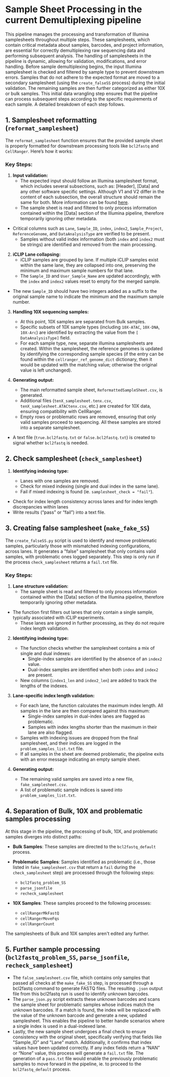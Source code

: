 # Sample Sheet Processing in the current Demultiplexing pipeline
This pipeline manages the processing and transformation of Illumina samplesheets throughout multiple steps. These samplesheets, which contain critical metadata about samples, barcodes, and project information, are essential for correctly demultiplexing raw sequencing data and performing subsequent analysis. The handling of samplesheets in the pipeline is dynamic, allowing for validation, modifications, and error handling.
Before sample demultiplexing begins, the input Illumina samplesheet is checked and filtered by sample type to prevent downstream errors. Samples that do not adhere to the expected format are moved to a secondary samplesheet (using the `create_falseSS` process) during the initial validation. The remaining samples are then further categorized as either 10X or bulk samples. This initial data wrangling step ensures that the pipeline can process subsequent steps according to the specific requirements of each sample.
A detailed breakdown of each step follows.

## 1. **Samplesheet reformatting (`reformat_samplesheet`)**
The `reformat_samplesheet` function ensures that the provided sample sheet is properly formatted for downstream processing tools like `bcl2fastq` and `CellRanger`. Here’s how it works:

### Key Steps:
1. **Input validation:**
   - The expected input should follow an Illumina samplesheet format, which includes several subsections, such as: [Header], [Data] and any other software specific settings. Although V1 and V2 differ in the content of each subsection, the overall structure should remain the same for both. More information can be found [here]( https://help.connected.illumina.com/run-set-up/overview/sample-sheet-structure).
   - The sample sheet is read and filtered to only process information contained within the [Data] section of the Illumina pipeline, therefore temporarily ignoring other metadata.
-  Critical columns such as `Lane`, `Sample_ID`, `index`, `index2`, `Sample_Project`, `ReferenceGenome`, and `DataAnalysisType` are verified to be present.
   - Samples without valid index information (both `index` and `index2` must be strings) are identified and removed from the main processing.
2. **iCLIP Lane collapsing:**
   - iCLIP samples are grouped by lane. If multiple iCLIP samples exist within the same lane, they are collapsed into one, preserving the minimum and maximum sample numbers for that lane.
   - The `Sample_ID` and `User_Sample_Name` are updated accordingly, with the `index` and `index2` values reset to empty for the merged sample.
- The new `Sample_ID` should have two integers added as a suffix to the original sample name to indicate the minimum and the maximum sample number.

3. **Handling 10X sequencing samples:**
   - At this point, 10X samples are separated from Bulk samples.
   - Specific subsets of 10X sample types (including `10X-ATAC`, `10X-DNA`, `10X-Arc`) are identified by extracting the value from the `[ DataAnalysisType]` field.
   - For each sample type, new, separate illumina samplesheets are created. Within the samplesheet, the reference genomes is updated by identifying the corresponding sample species (if the entry can be found within the `cellranger_ref_genome_dict` dictionary, then it would be updated with the matching value; otherwise the original value is left unchanged).

4. **Generating output:**
   - The main reformatted sample sheet, `ReformattedSampleSheet.csv`, is generated.
   - Additional files (`tenX_samplesheet.tenx.csv`, `tenX_samplesheet.ATACtenx.csv`, etc.) are created for 10X data, ensuring compatibility with CellRanger.
   - Empty rows or problematic rows are removed, ensuring that only valid samples proceed to sequencing. All these samples are stored into a separate samplesheet. 
-  A text file (`true.bcl2fastq.txt` or `false.bcl2fastq.txt`) is created to signal whether `bcl2fastq` is needed.
## 2. **Check samplesheet (`check_samplesheet`)**
1. **Identifying indexing type:**

   - Lanes with one samples are removed.
   -  Check for mixed indexing (single and dual index in the same lane). 
   - Fail if mixed indexing is found (ie. `samplesheet_check = "fail"`).
  - Check for index length consistency across lanes and for index length discrepancies within lanes
 - Write results (“pass” or “fail”) into a text file.

## 3. **Creating false samplesheet (`make_fake_SS`)**
The `create_falseSS.py` script is used to identify and remove problematic samples, particularly those with mismatched indexing configurations, across lanes. It generates a "false" samplesheet that only contains valid samples, with problematic ones logged separately. This step is only run if the process `check_samplesheet` returns a `fail.txt` file.

### Key Steps:
1. **Lane structure validation:**
   - The sample sheet is read and filtered to only process information contained within the [Data] section of the Illumina pipeline, therefore temporarily ignoring other metadata.
- The function first filters out lanes that only contain a single sample, typically associated with iCLIP experiments.
   - These lanes are ignored in further processing, as they do not require index length validation.

2. **Identifying indexing type:**
   - The function checks whether the samplesheet contains a mix of single and dual indexes:
     - Single-index samples are identified by the absence of an `index2` value.
     - Dual-index samples are identified when both `index` and `index2` are present.
   - New columns (`index1_len` and `index2_len`) are added to track the lengths of the indexes.

3. **Lane-specific index length validation:**
   - For each lane, the function calculates the maximum index length. All samples in the lane are then compared against this maximum:
     - Single-index samples in dual-index lanes are flagged as problematic.
     - Samples with index lengths shorter than the maximum in their lane are also flagged.
   - Samples with indexing issues are dropped from the final samplesheet, and their indices are logged in the `problem_samples_list.txt` file.
   - If all samples in the sheet are deemed problematic, the pipeline exits with an error message indicating an empty sample sheet.

5. **Generating output:**
   - The remaining valid samples are saved into a new file, `fake_samplesheet.csv`.
   - A list of problematic sample indices is saved into `problem_samples_list.txt`.

## 4. **Separation of Bulk, 10X and problematic samples processing**
At this stage in the pipeline, the processing of bulk, 10X, and problematic samples diverges into distinct paths:

- **Bulk Samples**: These samples are directed to the `bcl2fastq_default` process.
  
- **Problematic Samples**: Samples identified as problematic (i.e., those listed in `fake_samplesheet.csv` that return a `fail` during the `check_samplesheet` step) are processed through the following steps:
  - `bcl2fastq_problem_SS`
  - `parse_jsonfile`
  - `recheck_samplesheet`
  
- **10X Samples**: These samples proceed to the following processes:
  - `cellRangerMkFastQ`
  - `cellRangerMoveFqs`
  - `cellRangerCount`

The samplesheets of Bulk and 10X samples aren't edited any further.

## 5. **Further sample processing (`bcl2fastq_problem_SS`, `parse_jsonfile`, `recheck_samplesheet`)**
- The `false_samplesheet.csv` file, which contains only samples that passed all checks at the `make_fake_SS` step, is processed through a bcl2fastq command to generate FASTQ files. The resulting `.json` output file from this bcl2fastq run is used to identify unknown barcodes.
- The `parse_json.py` script extracts these unknown barcodes and scans the sample sheet for problematic samples whose indices match the unknown barcodes. If a match is found, the index will be replaced with the value of the unknown barcode and generate a new, updated samplesheet. This enables the pipeline to better handle scenarios where a single index is used in a dual-indexed lane.
- Lastly, the new sample sheet undergoes a final check to ensure consistency with the original sheet, specifically verifying that fields like "Sample_ID" and "Lane" match. Additionally, it confirms that index values have been updated correctly. If any index fields return a “NAN” or “None” value, this process will generate a `fail.txt` file. The generation of a `pass.txt` file would enable the previously problematic samples to move forward in the pipeline, ie. to proceed to the `bcl2fastq_default` process.